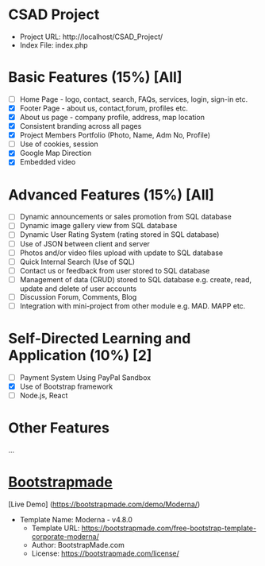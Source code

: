 # CSAD Project
- Project URL: http://localhost/CSAD_Project/
- Index File: index.php

# Basic Features (15%) [All]

- [ ] Home Page - logo, contact, search, FAQs, services, login, sign-in etc.
- [x] Footer Page - about us, contact,forum, profiles etc.
- [x] About us page - company profile, address, map location
- [x] Consistent branding across all pages
- [x] Project Members Portfolio (Photo, Name, Adm No, Profile)
- [ ] Use of cookies, session
- [x] Google Map Direction
- [x] Embedded video

# Advanced Features (15%) [All]

- [ ] Dynamic announcements or sales promotion from SQL database
- [ ] Dynamic image gallery view from SQL database
- [ ] Dynamic User Rating System (rating stored in SQL database)
- [ ] Use of JSON between client and server
- [ ] Photos and/or video files upload with update to SQL database
- [ ] Quick Internal Search (Use of SQL)
- [ ] Contact us or feedback from user stored to SQL database
- [ ] Management of data (CRUD) stored to SQL database e.g. create, read, update and delete of user accounts
- [ ] Discussion Forum, Comments, Blog
- [ ] Integration with mini-project from other module e.g. MAD. MAPP etc.

# Self-Directed Learning and Application (10%) [2]

- [ ] Payment System Using PayPal Sandbox
- [x] Use of Bootstrap framework
- [ ] Node.js, React

# Other Features
...


# [Bootstrapmade](https://bootstrapmade.com/)
[Live Demo] (https://bootstrapmade.com/demo/Moderna/)
* Template Name: Moderna - v4.8.0
  * Template URL: https://bootstrapmade.com/free-bootstrap-template-corporate-moderna/
  * Author: BootstrapMade.com
  * License: https://bootstrapmade.com/license/
